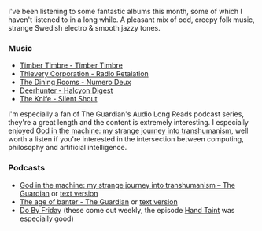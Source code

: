 <!-- [date]2017-08-22[enddate] -->
I've been listening to some fantastic albums this month, some of which I haven't listened to in a long while. A pleasant mix of odd, creepy folk music, strange Swedish electro & smooth jazzy tones.


### Music
- [Timber Timbre - Timber Timbre](https://open.spotify.com/album/1NjJn5lltXtt6W7xJ0qGpl)
- [Thievery Corporation - Radio Retalation](https://open.spotify.com/album/7JK0l9nae3EcV6C1lz4LlG)
- [The Dining Rooms - Numero Deux](https://open.spotify.com/album/56qpUnH6KXKyGUWxhq0N1p)
- [Deerhunter - Halcyon Digest](https://open.spotify.com/album/1HUMjB15ARg96KIypcGzYY)
- [The Knife - Silent Shout](https://open.spotify.com/album/2Anrvckz5UvbyUqi6qlp8S)

I'm especially a fan of The Guardian's Audio Long Reads podcast series, they're a great length and the content is extremely interesting. I especially enjoyed [God in the machine: my strange journey into transhumanism](https://overcast.fm/+G2W0_J8nY), well worth a listen if you're interested in the intersection between computing, philosophy and artificial intelligence.

### Podcasts
- [God in the machine: my strange journey into transhumanism – The Guardian](https://overcast.fm/+G2W0_J8nY) or [text version](https://www.theguardian.com/technology/2017/apr/18/god-in-the-machine-my-strange-journey-into-transhumanism)
- [The age of banter - The Guardian](https://overcast.fm/+G2W0_7OQ4) or [text version](https://www.theguardian.com/society/2017/jun/30/the-age-of-banter)
- [Do By Friday](https://overcast.fm/itunes1169249168/do-by-friday) (these come out weekly, the episode [Hand Taint](https://overcast.fm/+HfJjkFZUU) was especially good)